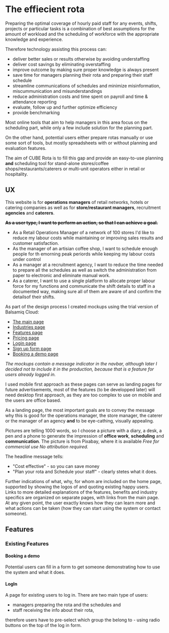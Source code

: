 # The effiecient rota

Preparing the optimal coverage of hourly paid staff for any events, shifts, projects or particular tasks is a combination of 
best assumptions for the amount of workload and the scheduling of workforce with the appropriate knowledge and experience.

Therefore technology assisting this process can:
 - deliver better sales or results otherwise by avoiding understaffing
 - deliver cost savings by eliminating overstaffing
 - improve outcome by making sure proper knowledge is always present
 - save time for managers planning their rota and preparing their staff schedule
 - streamline communications of schedules and minimize misinformation, miscummunication and misunderstandings
 - reduce administration costs and time spent on payroll and time & attendance reporting
 - evaluate, follow up and further optimize efficiency
 - provide benchmarking

Most online tools that aim to help managers in this area focus on the scheduling part, while only a few include solution for the planning part.

On the other hand, potential users either prepare rotas manually or use some sort of tools, but mostly spreadsheets with or without planning and evaluation features.

The aim of CUBE Rota is to fill this gap and provide an easy-to-use planning **and** scheduling tool for stand-alone stores/coffee shops/restaurants/caterers 
or multi-unit operators either in retail or hospitality.

## UX

This website is for **operations managers** of retail networks, hotels or catering companies as well as for **store/restaurant managers**, recruitment **agencies** and **caterers**.

~~**As a user type, I want to perform an action, so that I can achieve a goal.**~~

- As a Retail Operations Manager of a network of 100 stores I'd like to reduce my labour costs while maintaining or improving sales results and customer satisfaction. 
- As the manager of an artisian coffee shop, I want to schedule enough people for th emorning peak periords while keeping my labour costs under control
- As a manager at a recruitment agency, I want to reduce the time needed to prepare all the schedules as well as switch the administration from paper to electronic and eliminate manual work.
- As a caterer, I want to  use a single platform to allocate proper labour force for my functions and communicate the shift details to staff in a documented way, making sure all of them are aware of and confirm the detailsof their shifts.

As part of the design process I created mockups using the trial version of Balsamiq Cloud:
- [The main page](https://github.com/Sarosim/my-first-website/Documents/Home.png)
- [Industries page](https://github.com/Sarosim/my-first-website/Documents/Industries.png)
- [Features page](https://github.com/Sarosim/my-first-website/Documents/Features.png)
- [Pricing page](https://github.com/Sarosim/my-first-website/Documents/Pricing.png)
- [Login page](https://github.com/Sarosim/my-first-website/Documents/LogIn.png)
- [Sign up form page](https://github.com/Sarosim/my-first-website/Documents/Signup.png)
- [Booking a demo page](https://github.com/Sarosim/my-first-website/Documents/BookaDemo.png)

_The mockups contain a message indicator in the navbar, although later I decided not to include it in the production, because that is a feature for users already logged in._

I used mobile first approach as these pages can serve as landing pages for future advertisements, most of the features (to be developped later) will need desktop first approach,
as they are too complex to use on mobile and the users are office based.

As a landing page, the most important goals are to convey the message why this is good for the operations manager, the store manager, the caterer or the manager of an agency **and** to be eye-cathing, visually appealing.

Pictures are telling 1000 words, so I choose a picture with a diary, a desk, a pen and a phone to generate the impression of **office work**, **scheduling** and **communication**. The picture is from Pixabay, where it is available *Free for commercial use 
No attribution required.*

The headline message tells:
- "Cost effective" - so you can save money
- "Plan your rota and Schedule your staff" - clearly stetes what it does.
 
Further indications of what, why, for whom are included on the home page, supported by showing the logos of and quoting existing happy users.<br> 
Links to more detailed explanations of the features, benefits and industry specifics are organized on separate pages, with links from the main page.<br>
At any given point, the user exactly knows how they can learn more and what actions can be taken (how they can start using the system or contact someone). 

## Features

### Existing Features

#### Booking a demo

Potential users can fill in a form to get someone demonstrating how to use the system and what it does.

#### LogIn

A page for existing users to log in. There are two main type of users:
- managers preparing the rota and the schedules and
- staff receiving the info about their rota,

therefore users have to pre-select which group the belong to - using radio buttons on the top of the log in form.


